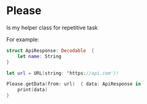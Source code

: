 # Please

Is my helper class for repetitive task

For example:

```swift
struct ApiResponse: Decodable  {
    let name: String
}

let url = URL(string: 'https://api.com')!

Please.getData(from: url)  { data: ApiResponse in
    print(data)
}
```
